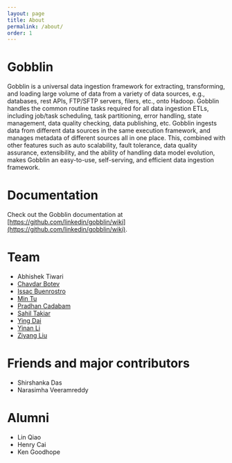 ```yaml
---
layout: page
title: About
permalink: /about/
order: 1
---
```


# Gobblin

Gobblin is a universal data ingestion framework for extracting, transforming, and loading large volume of data from a variety of data sources, e.g., databases, rest APIs, FTP/SFTP servers, filers, etc., onto Hadoop. Gobblin handles the common routine tasks required for all data ingestion ETLs, including job/task scheduling, task partitioning, error handling, state management, data quality checking, data publishing, etc. Gobblin ingests data from different data sources in the same execution framework, and manages metadata of different sources all in one place. This, combined with other features such as auto scalability, fault tolerance, data quality assurance, extensibility, and the ability of handling data model evolution, makes Gobblin an easy-to-use, self-serving, and efficient data ingestion framework.

# Documentation

Check out the Gobblin documentation at [https://github.com/linkedin/gobblin/wiki](https://github.com/linkedin/gobblin/wiki).

# Team

* Abhishek Tiwari
* [Chavdar Botev](https://github.com/chavdar)
* [Issac Buenrostro](https://github.com/ibuenros)
* [Min Tu](https://github.com/tuGithub)
* [Pradhan Cadabam](https://github.com/pcadabam)
* [Sahil Takiar](https://github.com/sahilTakiar)
* [Ying Dai](https://github.com/ydai1124)
* [Yinan Li](https://github.com/liyinan926)
* [Ziyang Liu](https://github.com/zliu41)

# Friends and major contributors

* Shirshanka Das
* Narasimha Veeramreddy

# Alumni

* Lin Qiao
* Henry Cai
* Ken Goodhope